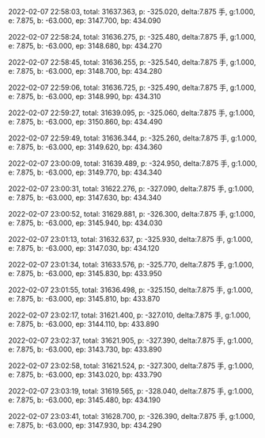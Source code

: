 2022-02-07 22:58:03, total: 31637.363, p: -325.020, delta:7.875 手, g:1.000, e: 7.875, b: -63.000, ep: 3147.700, bp: 434.090

2022-02-07 22:58:24, total: 31636.275, p: -325.480, delta:7.875 手, g:1.000, e: 7.875, b: -63.000, ep: 3148.680, bp: 434.270

2022-02-07 22:58:45, total: 31636.255, p: -325.540, delta:7.875 手, g:1.000, e: 7.875, b: -63.000, ep: 3148.700, bp: 434.280

2022-02-07 22:59:06, total: 31636.725, p: -325.490, delta:7.875 手, g:1.000, e: 7.875, b: -63.000, ep: 3148.990, bp: 434.310

2022-02-07 22:59:27, total: 31639.095, p: -325.060, delta:7.875 手, g:1.000, e: 7.875, b: -63.000, ep: 3150.860, bp: 434.490

2022-02-07 22:59:49, total: 31636.344, p: -325.260, delta:7.875 手, g:1.000, e: 7.875, b: -63.000, ep: 3149.620, bp: 434.360

2022-02-07 23:00:09, total: 31639.489, p: -324.950, delta:7.875 手, g:1.000, e: 7.875, b: -63.000, ep: 3149.770, bp: 434.340

2022-02-07 23:00:31, total: 31622.276, p: -327.090, delta:7.875 手, g:1.000, e: 7.875, b: -63.000, ep: 3147.630, bp: 434.340

2022-02-07 23:00:52, total: 31629.881, p: -326.300, delta:7.875 手, g:1.000, e: 7.875, b: -63.000, ep: 3145.940, bp: 434.030

2022-02-07 23:01:13, total: 31632.637, p: -325.930, delta:7.875 手, g:1.000, e: 7.875, b: -63.000, ep: 3147.030, bp: 434.120

2022-02-07 23:01:34, total: 31633.576, p: -325.770, delta:7.875 手, g:1.000, e: 7.875, b: -63.000, ep: 3145.830, bp: 433.950

2022-02-07 23:01:55, total: 31636.498, p: -325.150, delta:7.875 手, g:1.000, e: 7.875, b: -63.000, ep: 3145.810, bp: 433.870

2022-02-07 23:02:17, total: 31621.400, p: -327.010, delta:7.875 手, g:1.000, e: 7.875, b: -63.000, ep: 3144.110, bp: 433.890

2022-02-07 23:02:37, total: 31621.905, p: -327.390, delta:7.875 手, g:1.000, e: 7.875, b: -63.000, ep: 3143.730, bp: 433.890

2022-02-07 23:02:58, total: 31621.524, p: -327.300, delta:7.875 手, g:1.000, e: 7.875, b: -63.000, ep: 3143.020, bp: 433.790

2022-02-07 23:03:19, total: 31619.565, p: -328.040, delta:7.875 手, g:1.000, e: 7.875, b: -63.000, ep: 3145.480, bp: 434.190

2022-02-07 23:03:41, total: 31628.700, p: -326.390, delta:7.875 手, g:1.000, e: 7.875, b: -63.000, ep: 3147.930, bp: 434.290